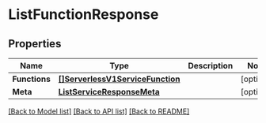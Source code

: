 # ListFunctionResponse

## Properties

Name | Type | Description | Notes
------------ | ------------- | ------------- | -------------
**Functions** | [**[]ServerlessV1ServiceFunction**](ServerlessV1ServiceFunction.md) |  |[optional] 
**Meta** | [**ListServiceResponseMeta**](ListServiceResponseMeta.md) |  |[optional] 

[[Back to Model list]](../README.md#documentation-for-models) [[Back to API list]](../README.md#documentation-for-api-endpoints) [[Back to README]](../README.md)


